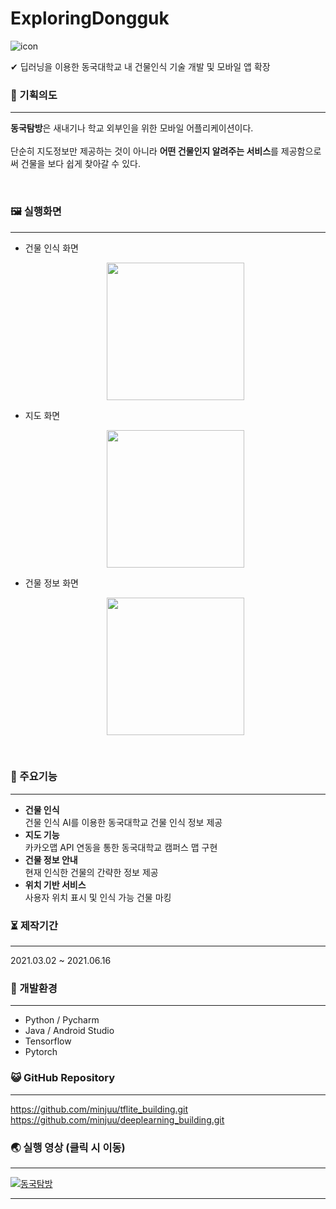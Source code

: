 # ExploringDongguk

![icon](https://user-images.githubusercontent.com/57933061/122952166-cf485780-d3b8-11eb-99f8-d0a3d6456923.png)

✔ 딥러닝을 이용한 동국대학교 내 건물인식 기술 개발 및 모바일 앱 확장


### 📄 기획의도

------



**동국탐방**은 새내기나 학교 외부인을 위한 모바일 어플리케이션이다.<br><br>
단순히 지도정보만 제공하는 것이 아니라 **어떤 건물인지 알려주는 서비스**를 제공함으로써 건물을 보다 쉽게 찾아갈 수 있다.


<br>

### 🖼 실행화면

------
- 건물 인식 화면
  <p style="text-align: center;">
    <img src="https://user-images.githubusercontent.com/57933061/125449581-0c38e895-e8b4-431a-acdc-a3124a0d16af.gif" width="220" float = "center">
  </p>
- 지도 화면
  <p style="text-align: center;">
    <img src="https://user-images.githubusercontent.com/57933061/125478751-95796de7-fa25-4733-a558-a7b06395c734.png" width="220" float = "center">
  </p>
- 건물 정보 화면
  <p style="text-align: center;">
    <img src="https://user-images.githubusercontent.com/57933061/125478847-a3bcc6ad-240c-44f5-86da-4efb9c08968c.png" width="220" float = "center">
  </p>

<br>


### 🌷 주요기능

------

- **건물 인식**<br>건물 인식 AI를 이용한 동국대학교 건물 인식 정보 제공<br>
- **지도 기능**<br>카카오맵 API 연동을 통한 동국대학교 캠퍼스 맵 구현<br>
- **건물 정보 안내**<br>현재 인식한 건물의 간략한 정보 제공<br>
- **위치 기반 서비스**<br>사용자 위치 표시 및 인식 가능 건물 마킹<br>


### ⏳ 제작기간

------

2021.03.02 ~ 2021.06.16




### 💫 개발환경

------

- Python / Pycharm
- Java / Android Studio
- Tensorflow
- Pytorch



### 😺 GitHub Repository

------

https://github.com/minjuu/tflite_building.git<br>
https://github.com/minjuu/deeplearning_building.git


### 🌏 실행 영상 (클릭 시 이동)

------
[![동국탐방](http://img.youtube.com/vi/EqErHPd4NzU/0.jpg)](https://www.youtube.com/watch?v=EqErHPd4NzU) 

------


